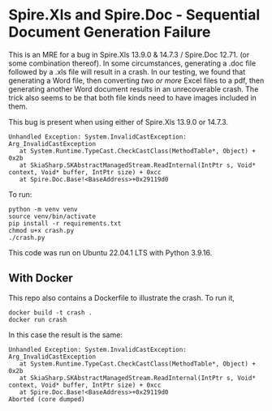 # Spire.Xls and Spire.Doc - Sequential Document Generation Failure

This is an MRE for a bug in Spire.Xls 13.9.0 & 14.7.3 / Spire.Doc 12.71. (or some combination thereof). In some circumstances, generating a .doc file followed by a .xls file will result in a crash. In our testing, we found that generating a Word file, then converting _two or more_ Excel files to a pdf, then generating another Word document results in an unrecoverable crash. The trick also seems to be that both file kinds need to have images included in them.

This bug is present when using either of Spire.Xls 13.9.0 or 14.7.3.

```
Unhandled Exception: System.InvalidCastException: Arg_InvalidCastException
   at System.Runtime.TypeCast.CheckCastClass(MethodTable*, Object) + 0x2b
   at SkiaSharp.SKAbstractManagedStream.ReadInternal(IntPtr s, Void* context, Void* buffer, IntPtr size) + 0xcc
   at Spire.Doc.Base!<BaseAddress>+0x29119d0
```

To run:

```
python -m venv venv
source venv/bin/activate
pip install -r requirements.txt
chmod u+x crash.py
./crash.py
```

This code was run on Ubuntu 22.04.1 LTS with Python 3.9.16.

## With Docker

This repo also contains a Dockerfile to illustrate the crash. To run it,

```
docker build -t crash .
docker run crash
```

In this case the result is the same:

```
Unhandled Exception: System.InvalidCastException: Arg_InvalidCastException
   at System.Runtime.TypeCast.CheckCastClass(MethodTable*, Object) + 0x2b
   at SkiaSharp.SKAbstractManagedStream.ReadInternal(IntPtr s, Void* context, Void* buffer, IntPtr size) + 0xcc
   at Spire.Doc.Base!<BaseAddress>+0x29119d0
Aborted (core dumped)
```
